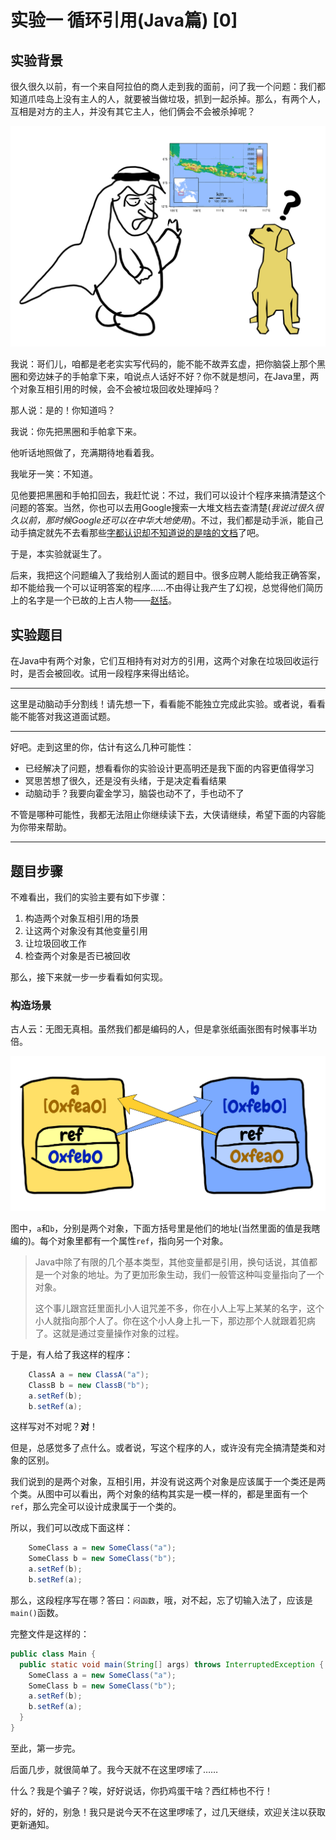 # 实验一 循环引用(Java篇) [0]
## 实验背景
很久很久以前，有一个来自阿拉伯的商人走到我的面前，问了我一个问题：我们都知道爪哇岛上没有主人的人，就要被当做垃圾，抓到一起杀掉。那么，有两个人，互相是对方的主人，并没有其它主人，他们俩会不会被杀掉呢？

![很久很久以前，有一个来自阿拉伯的商人……](img/exp1/arab-story.png "阿拉伯商人的故事")

我说：哥们儿，咱都是老老实实写代码的，能不能不故弄玄虚，把你脑袋上那个黑圈和旁边妹子的手帕拿下来，咱说点人话好不好？你不就是想问，在Java里，两个对象互相引用的时候，会不会被垃圾回收处理掉吗？

那人说：是的！你知道吗？

我说：你先把黑圈和手帕拿下来。

他听话地照做了，充满期待地看着我。

我呲牙一笑：不知道。

见他要把黑圈和手帕扣回去，我赶忙说：不过，我们可以设计个程序来搞清楚这个问题的答案。当然，你也可以去用Google搜索一大堆文档去查清楚(*我说过很久很久以前，那时候Google还可以在中华大地使用*)。不过，我们都是动手派，能自己动手搞定就先不去看那些[字都认识却不知道说的是啥的文档](http://www.baidu.com/s?wd=java%20循环引用&rsv_spt=1&rsv_iqid=0xf7839b1e00050004&issp=1&f=8&rsv_bp=0&rsv_idx=2&ie=utf-8&tn=baiduhome_pg&rsv_enter=1&rsv_sug3=8)了吧。

于是，本实验就诞生了。

后来，我把这个问题编入了我给别人面试的题目中。很多应聘人能给我正确答案，却不能给我一个可以证明答案的程序……不由得让我产生了幻视，总觉得他们简历上的名字是一个已故的上古人物——[赵括](https://baike.baidu.com/item/纸上谈兵/85581)。

## 实验题目
在Java中有两个对象，它们互相持有对对方的引用，这两个对象在垃圾回收运行时，是否会被回收。试用一段程序来得出结论。

----

这里是动脑动手分割线！请先想一下，看看能不能独立完成此实验。或者说，看看能不能答对我这道面试题。

----

好吧。走到这里的你，估计有这么几种可能性：

- 已经解决了问题，想看看你的实验设计更高明还是我下面的内容更值得学习
- 冥思苦想了很久，还是没有头绪，于是决定看看结果
- 动脑动手？我要向霍金学习，脑袋也动不了，手也动不了

不管是哪种可能性，我都无法阻止你继续读下去，大侠请继续，希望下面的内容能为你带来帮助。

----

## 题目步骤
不难看出，我们的实验主要有如下步骤：

1. 构造两个对象互相引用的场景
2. 让这两个对象没有其他变量引用
3. 让垃圾回收工作
4. 检查两个对象是否已被回收

那么，接下来就一步一步看看如何实现。

### 构造场景
古人云：无图无真相。虽然我们都是编码的人，但是拿张纸画张图有时候事半功倍。

![两个对象互相引用](img/exp1/overview.png?raw=true "两个对象相互引用")

图中，`a`和`b`，分别是两个对象，下面方括号里是他们的地址(当然里面的值是我瞎编的)。每个对象里都有一个属性`ref`，指向另一个对象。

> Java中除了有限的几个基本类型，其他变量都是引用，换句话说，其值都是一个对象的地址。为了更加形象生动，我们一般管这种叫变量指向了一个对象。
> 
> 这个事儿跟宫廷里面扎小人诅咒差不多，你在小人上写上某某的名字，这个小人就指向那个人了。你在这个小人身上扎一下，那边那个人就跟着犯病了。这就是通过变量操作对象的过程。

于是，有人给了我这样的程序：

```java
    ClassA a = new ClassA("a");
    ClassB b = new ClassB("b");
    a.setRef(b);
    b.setRef(a);
```

这样写对不对呢？**对**！

但是，总感觉多了点什么。或者说，写这个程序的人，或许没有完全搞清楚类和对象的区别。

我们说到的是两个对象，互相引用，并没有说这两个对象是应该属于一个类还是两个类。从图中可以看出，两个对象的结构其实是一模一样的，都是里面有一个`ref`，那么完全可以设计成隶属于一个类的。

所以，我们可以改成下面这样：

```java
    SomeClass a = new SomeClass("a");
    SomeClass b = new SomeClass("b");
    a.setRef(b);
    b.setRef(a);
```
    
那么，这段程序写在哪？答曰：`闷函数`，哦，对不起，忘了切输入法了，应该是`main()`函数。

完整文件是这样的：

```java
public class Main {
  public static void main(String[] args) throws InterruptedException {
    SomeClass a = new SomeClass("a");
    SomeClass b = new SomeClass("b");
    a.setRef(b);
    b.setRef(a);
  }
}
```

至此，第一步完。

后面几步，就很简单了。我今天就不在这里啰嗦了……

什么？我是个骗子？唉，好好说话，你扔鸡蛋干啥？西红柿也不行！

好的，好的，别急！我只是说今天不在这里啰嗦了，过几天继续，欢迎关注以获取更新通知。

